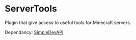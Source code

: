 # ServerTools
Plugin that give access to useful tools for Minecraft servers.

Dependancy: [SimpleDevAPI](https://github.com/Voltariuss/SimpleDevAPI)

